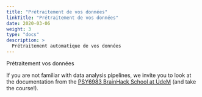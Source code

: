 ```yaml
---
title: "Prétraitement de vos données"
linkTitle: "Prétraitement de vos données"
date: 2020-03-06
weight: 3
type: "docs"
description: >
  Prétraitement automatique de vos données
---
```

Prétraitement vos données

If you are not familiar with data analysis pipelines, we invite you to look at the documentation from the [PSY6983 BrainHack School at UdeM](https://psy6983.brainhackmtl.org/modules/) (and take the course!).
